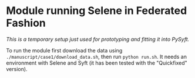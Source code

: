# Module running Selene in Federated Fashion
_This is a temporary setup just used for prototyping and fitting it into PySyft._

To run the module first download the data using `./manuscript/case1/download_data.sh`, then run `python run.sh`. It needs an environment with Selene and Syft (it has been tested with the "Quickfixed" version).
